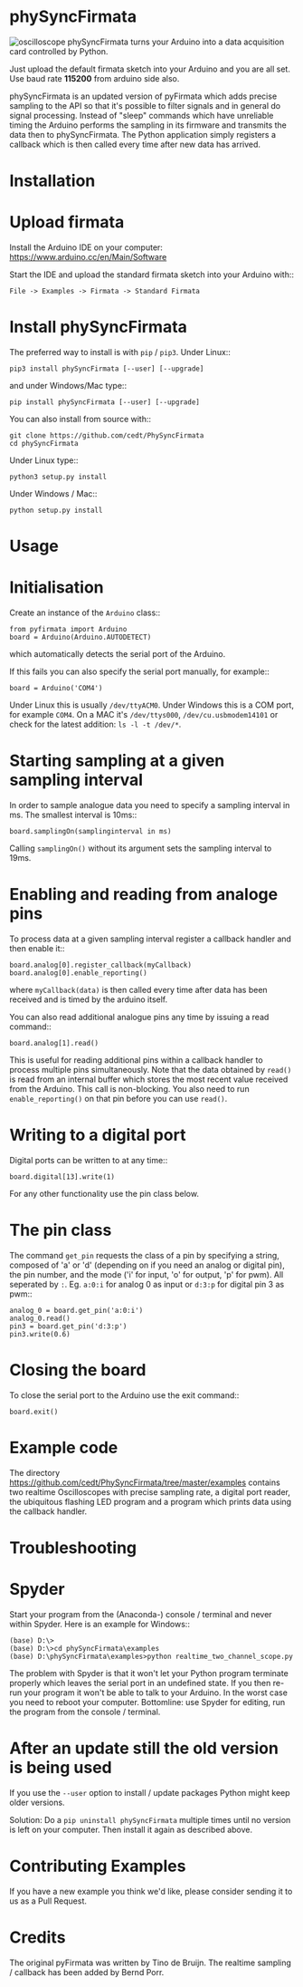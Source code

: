 # phySyncFirmata


![oscilloscope](docs/Images/oscilloscope_gif.gif)
phySyncFirmata turns your Arduino into a data acquisition card controlled by Python.

Just upload the default firmata sketch into your Arduino and you are all set.  Use baud rate **115200** from arduino side also.

phySyncFirmata is an updated version of pyFirmata which adds precise sampling
to the API so that it's possible to filter signals and in general do
signal processing. Instead of "sleep" commands which have unreliable timing
the Arduino performs the sampling in its firmware and transmits the data
then to phySyncFirmata. The Python application simply registers a callback
which is then called every time after new data has arrived.


# Installation


# Upload firmata

Install the Arduino IDE on your computer: https://www.arduino.cc/en/Main/Software

Start the IDE and upload the standard firmata sketch into your Arduino with::
  
    File -> Examples -> Firmata -> Standard Firmata



# Install phySyncFirmata

The preferred way to install is with `pip` / `pip3`. Under Linux::

    pip3 install phySyncFirmata [--user] [--upgrade]

    
and under Windows/Mac type::
  
    pip install phySyncFirmata [--user] [--upgrade]

    
You can also install from source with::

    git clone https://github.com/cedt/PhySyncFirmata
    cd phySyncFirmata

Under Linux type::
  
    python3 setup.py install

Under Windows / Mac::

    python setup.py install


# Usage


# Initialisation

Create an instance of the `Arduino` class::

    from pyfirmata import Arduino
    board = Arduino(Arduino.AUTODETECT)

which automatically detects the serial port of the Arduino.

If this fails you can also specify the serial port manually, for example::

    board = Arduino('COM4')

Under Linux this is usually `/dev/ttyACM0`. Under Windows this is a
COM port, for example `COM4`. On a MAC it's `/dev/ttys000`, `/dev/cu.usbmodem14101` or
check for the latest addition: `ls -l -t /dev/*`.


# Starting sampling at a given sampling interval

In order to sample analogue data you need to specify a
sampling interval in ms. The smallest interval is 10ms::

    board.samplingOn(samplinginterval in ms)

Calling `samplingOn()` without its argument sets
the sampling interval to 19ms.


# Enabling and reading from analoge pins

To process data at a given sampling interval register a callback
handler and then enable it::
  
    board.analog[0].register_callback(myCallback)
    board.analog[0].enable_reporting()
    
where `myCallback(data)` is then called every time after data has been received
and is timed by the arduino itself.

You can also read additional analogue pins any time by issuing a read
command::

    board.analog[1].read()

This is useful for reading additional pins within a callback handler
to process multiple pins simultaneously. Note that the data obtained
by `read()` is read from an internal buffer which stores the most
recent value received from the Arduino. This call is non-blocking.
You also need to run `enable_reporting()` on that pin before you can use `read()`.


# Writing to a digital port

Digital ports can be written to at any time::
  
    board.digital[13].write(1)

For any other functionality use the pin class below.

    
# The pin class
The command `get_pin` requests the class of a pin
by specifying a string, composed of
'a' or 'd' (depending on if you need an analog or digital pin), the pin
number, and the mode ('i' for input, 'o' for output, 'p' for pwm). All
seperated by `:`. Eg. `a:0:i` for analog 0 as input or `d:3:p` for
digital pin 3 as pwm::

    analog_0 = board.get_pin('a:0:i')
    analog_0.read()
    pin3 = board.get_pin('d:3:p')
    pin3.write(0.6)
	
	
# Closing the board
To close the serial port to the Arduino use the exit command::
    
	board.exit()


# Example code

The directory https://github.com/cedt/PhySyncFirmata/tree/master/examples 
contains two realtime Oscilloscopes with precise sampling rate,
a digital port reader, the ubiquitous flashing LED program and
a program which prints data using the callback handler.


# Troubleshooting

# Spyder

Start your program from the (Anaconda-) console / terminal and never within Spyder. Here is
an example for Windows::

    (base) D:\>
    (base) D:\>cd phySyncFirmata\examples
    (base) D:\phySyncFirmata\examples>python realtime_two_channel_scope.py

The problem with Spyder is that it won't let your Python program terminate properly
which leaves the serial port in an undefined state. If you then re-run your program
it won't be able to talk to your Arduino. In the worst case you need to reboot your
computer. Bottomline: use Spyder for editing, run the program from the console / terminal.


# After an update still the old version is being used

If you use the `--user` option to install / update packages Python might keep older versions.

Solution: Do a `pip uninstall phySyncFirmata` multiple times until no version is left 
on your computer. Then install it again as described above.

# Contributing Examples

If you have a new example you think we'd like, please consider sending it to us as a Pull Request.



# Credits

The original pyFirmata was written by Tino de Bruijn.
The realtime sampling / callback has been added by Bernd Porr.

